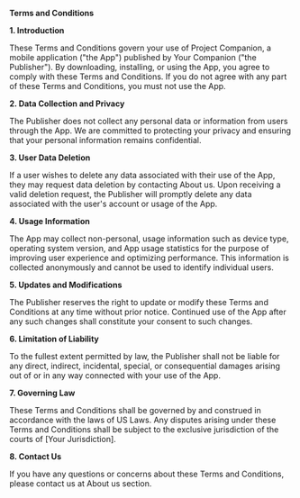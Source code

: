 
**Terms and Conditions**

**1. Introduction**

These Terms and Conditions govern your use of Project Companion, a mobile application ("the App") published by Your Companion ("the Publisher"). By downloading, installing, or using the App, you agree to comply with these Terms and Conditions. If you do not agree with any part of these Terms and Conditions, you must not use the App.

**2. Data Collection and Privacy**

The Publisher does not collect any personal data or information from users through the App. We are committed to protecting your privacy and ensuring that your personal information remains confidential.

**3. User Data Deletion**

If a user wishes to delete any data associated with their use of the App, they may request data deletion by contacting About us. Upon receiving a valid deletion request, the Publisher will promptly delete any data associated with the user's account or usage of the App.

**4. Usage Information**

The App may collect non-personal, usage information such as device type, operating system version, and App usage statistics for the purpose of improving user experience and optimizing performance. This information is collected anonymously and cannot be used to identify individual users.

**5. Updates and Modifications**

The Publisher reserves the right to update or modify these Terms and Conditions at any time without prior notice. Continued use of the App after any such changes shall constitute your consent to such changes.

**6. Limitation of Liability**

To the fullest extent permitted by law, the Publisher shall not be liable for any direct, indirect, incidental, special, or consequential damages arising out of or in any way connected with your use of the App.

**7. Governing Law**

These Terms and Conditions shall be governed by and construed in accordance with the laws of US Laws. Any disputes arising under these Terms and Conditions shall be subject to the exclusive jurisdiction of the courts of [Your Jurisdiction].

**8. Contact Us**

If you have any questions or concerns about these Terms and Conditions, please contact us at About us section.

